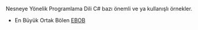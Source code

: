 Nesneye Yönelik Programlama Dili C# bazı önemli ve ya kullanışlı örnekler.

* En Büyük Ortak Bölen [EBOB](/Ornekler/ebob.cs)